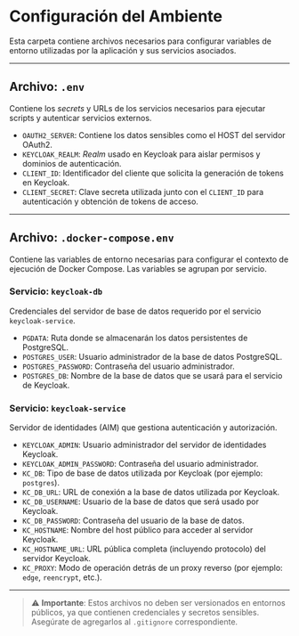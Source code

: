 # Configuración del Ambiente

Esta carpeta contiene archivos necesarios para configurar variables de entorno utilizadas por la aplicación y sus servicios asociados.

---

## Archivo: `.env`

Contiene los *secrets* y URLs de los servicios necesarios para ejecutar scripts y autenticar servicios externos.

- `OAUTH2_SERVER`: Contiene los datos sensibles como el HOST del servidor OAuth2.
- `KEYCLOAK_REALM`: *Realm* usado en Keycloak para aislar permisos y dominios de autenticación.
- `CLIENT_ID`: Identificador del cliente que solicita la generación de tokens en Keycloak.
- `CLIENT_SECRET`: Clave secreta utilizada junto con el `CLIENT_ID` para autenticación y obtención de tokens de acceso.

---

## Archivo: `.docker-compose.env`

Contiene las variables de entorno necesarias para configurar el contexto de ejecución de Docker Compose. Las variables se agrupan por servicio.

### Servicio: `keycloak-db`

Credenciales del servidor de base de datos requerido por el servicio `keycloak-service`.

- `PGDATA`: Ruta donde se almacenarán los datos persistentes de PostgreSQL.
- `POSTGRES_USER`: Usuario administrador de la base de datos PostgreSQL.
- `POSTGRES_PASSWORD`: Contraseña del usuario administrador.
- `POSTGRES_DB`: Nombre de la base de datos que se usará para el servicio de Keycloak.

### Servicio: `keycloak-service`

Servidor de identidades (AIM) que gestiona autenticación y autorización.

- `KEYCLOAK_ADMIN`: Usuario administrador del servidor de identidades Keycloak.
- `KEYCLOAK_ADMIN_PASSWORD`: Contraseña del usuario administrador.
- `KC_DB`: Tipo de base de datos utilizada por Keycloak (por ejemplo: `postgres`).
- `KC_DB_URL`: URL de conexión a la base de datos utilizada por Keycloak.
- `KC_DB_USERNAME`: Usuario de la base de datos que será usado por Keycloak.
- `KC_DB_PASSWORD`: Contraseña del usuario de la base de datos.
- `KC_HOSTNAME`: Nombre del host público para acceder al servidor Keycloak.
- `KC_HOSTNAME_URL`: URL pública completa (incluyendo protocolo) del servidor Keycloak.
- `KC_PROXY`: Modo de operación detrás de un proxy reverso (por ejemplo: `edge`, `reencrypt`, etc.).

---

> ⚠️ **Importante**: Estos archivos no deben ser versionados en entornos públicos, ya que contienen credenciales y secretos sensibles. Asegúrate de agregarlos al `.gitignore` correspondiente.
